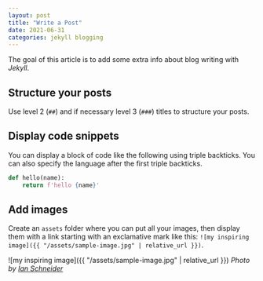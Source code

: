 ```yaml
---
layout: post
title: "Write a Post"
date: 2021-06-31
categories: jekyll blogging
---
```


The goal of this article is to add some extra info
about blog writing with _Jekyll_.

## Structure your posts

Use level 2 (`##`) and if necessary level 3 (`###`) titles
to structure your posts.

## Display code snippets

You can display a block of code like the following using triple backticks.
You can also specify the language after the first triple backticks.

```python
def hello(name):
    return f'hello {name}'
```

## Add images

Create an `assets` folder where you can put all your images,
then display them with a link starting with an exclamative mark like this:
`![my inspiring image]({{ "/assets/sample-image.jpg" | relative_url }})`.

![my inspiring image]({{ "/assets/sample-image.jpg" | relative_url }})
_Photo by [Ian Schneider](https://unsplash.com/@goian)_
